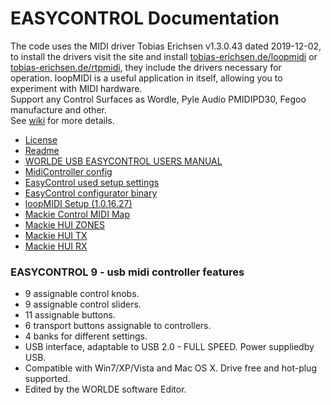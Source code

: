 
# EASYCONTROL Documentation

The code uses the MIDI driver Tobias Erichsen v1.3.0.43 dated 2019-12-02, to install the drivers visit the site and install [tobias-erichsen.de/loopmidi](https://www.tobias-erichsen.de/software/loopmidi.html) or [tobias-erichsen.de/rtpmidi](https://www.tobias-erichsen.de/software/rtpmidi.html), they include the drivers necessary for operation. loopMIDI is a useful application in itself, allowing you to experiment with MIDI hardware.  
Support any Control Surfaces as Wordle, Pyle Audio PMIDIPD30, Fegoo manufacture and other.  
See [wiki](https://github.com/ClaudiaCoord/MIDI-EasyControl-to-Mackie-translator-for-Premiere-Pro/wiki) for more details.  

- [License](https://claudiacoord.github.io/MIDI-EasyControl-to-Mackie-translator-for-Premiere-Pro/LicenseRu.pdf)  
- [Readme](https://claudiacoord.github.io/MIDI-EasyControl-to-Mackie-translator-for-Premiere-Pro/ReadmeRu.pdf)  
- [WORLDE USB EASYCONTROL USERS MANUAL](https://claudiacoord.github.io/MIDI-EasyControl-to-Mackie-translator-for-Premiere-Pro/WORLDE_USB_EASYCONTROL_USERS_MANUAL.pdf)  
- [MidiController config](Dist/MidiController.cnf)  
- [EasyControl used setup settings](https://claudiacoord.github.io/MIDI-EasyControl-to-Mackie-translator-for-Premiere-Pro/Dist/MIDIMT.Ctrl_data)  
- [EasyControl configurator binary](https://claudiacoord.github.io/MIDI-EasyControl-to-Mackie-translator-for-Premiere-Pro/Dist/EasyControl.zip)  
- [loopMIDI Setup (1.0.16.27)](https://claudiacoord.github.io/MIDI-EasyControl-to-Mackie-translator-for-Premiere-Pro/Dist/loopMIDISetup_1_0_16_27.zip)  
- [Mackie Control MIDI Map](https://claudiacoord.github.io/MIDI-EasyControl-to-Mackie-translator-for-Premiere-Pro/Mackie/MackieControlMIDIMap.pdf)  
- [Mackie HUI ZONES](Mackie/HUIZONES.txt)  
- [Mackie HUI TX](Mackie/HUIREFTX.txt)  
- [Mackie HUI RX](Mackie/HUIREFRX.txt)  

### EASYCONTROL 9 - usb midi controller features
- 9 assignable control knobs.  
- 9 assignable control sliders.  
- 11 assignable buttons.  
- 6 transport buttons assignable to controllers.  
- 4 banks for different settings.  
- USB interface, adaptable to USB 2.0 - FULL SPEED. Power suppliedby USB.  
- Compatible with Win7/XP/Vista and Mac OS X. Drive free and hot-plug supported.  
- Edited by the WORLDE software Editor.  
